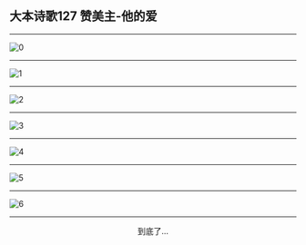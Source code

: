 
## 大本诗歌127 赞美主-他的爱
        
<div id="aplayer0"></div>

<div id="aplayer1"></div>

<div id="aplayer2"></div>

---

<img alt="0" data-original="https://cdn.jsdelivr.net/gh/k34869/shi/data/d0123/0">

---

<img alt="1" data-original="https://cdn.jsdelivr.net/gh/k34869/shi/data/d0123/1">

---

<img alt="2" data-original="https://cdn.jsdelivr.net/gh/k34869/shi/data/d0123/2">

---

<img alt="3" data-original="https://cdn.jsdelivr.net/gh/k34869/shi/data/d0123/3">

---

<img alt="4" data-original="https://cdn.jsdelivr.net/gh/k34869/shi/data/d0123/4">

---

<img alt="5" data-original="https://cdn.jsdelivr.net/gh/k34869/shi/data/d0123/5">

---

<img alt="6" data-original="https://cdn.jsdelivr.net/gh/k34869/shi/data/d0123/6">

---

<p style="text-align: center">到底了...</p>

<script src="/js/dist-view.js"></script>

<script>
MAIN.id = 'd0123';
        
const ap0 = new APlayer({
    container: document.getElementById('aplayer0'),
    volume: 1,
    loop: 'none',
    preload: 'none',
    audio: [{
        name: 'D127.mp3',
        artist: '大本诗歌',
        url: 'https://res.wx.qq.com/voice/getvoice?mediaid=MzI0NTk3MDM5M18yMjQ3NTE5MTc2',
        cover: '/favicon'
    }]
});
const ap1 = new APlayer({
    container: document.getElementById('aplayer1'),
    volume: 1,
    loop: 'none',
    preload: 'none',
    audio: [{
        name: 'D127第一节领唱.mp3',
        artist: '大本诗歌',
        url: 'https://res.wx.qq.com/voice/getvoice?mediaid=MzI0NTk3MDM5M18yMjQ3NTE5MTc3',
        cover: '/favicon'
    }]
});
const ap2 = new APlayer({
    container: document.getElementById('aplayer2'),
    volume: 1,
    loop: 'none',
    preload: 'none',
    audio: [{
        name: 'D127教唱版.mp3',
        artist: '大本诗歌',
        url: 'https://res.wx.qq.com/voice/getvoice?mediaid=MzI0NTk3MDM5M18yMjQ3NTE5MTc4',
        cover: '/favicon'
    }]
});
</script>

